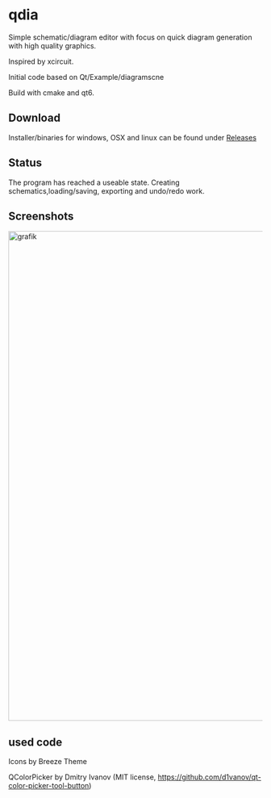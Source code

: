 # qdia
Simple schematic/diagram editor with focus on quick diagram generation with high quality graphics.

Inspired by xcircuit.

Initial code based on Qt/Example/diagramscne

Build with cmake and qt6.

## Download
Installer/binaries for windows, OSX and linux can be found under [Releases](https://github.com/texstudio-org/texstudio/releases/)

## Status
The program has reached a useable state.
Creating schematics,loading/saving, exporting and undo/redo work.

## Screenshots

<img width="971" alt="grafik" src="https://user-images.githubusercontent.com/14033169/172570257-8b48640e-bfbe-4250-be3a-0b231646e1b4.png">

## used code

Icons by Breeze Theme

QColorPicker by Dmitry Ivanov (MIT license, https://github.com/d1vanov/qt-color-picker-tool-button)



